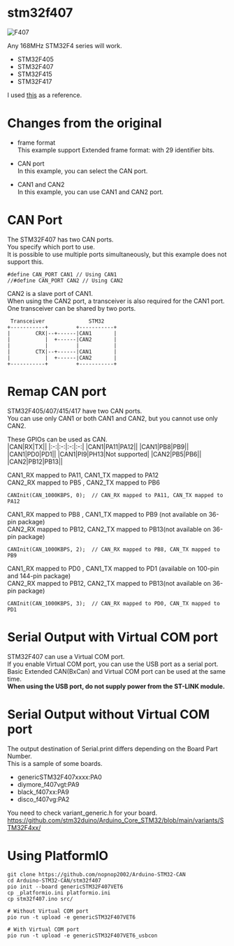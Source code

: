 # stm32f407   
![F407](https://user-images.githubusercontent.com/6020549/170389354-ff0673ff-2ab7-4774-ad3d-b03744b33f50.JPG)

Any 168MHz STM32F4 series will work.   
- STM32F405
- STM32F407
- STM32F415
- STM32F417

I used [this](https://github.com/seeers/CAN-Bus-Arduino_Core_STM32) as a reference.

# Changes from the original

- frame format   
This example support Extended frame format: with 29 identifier bits.   

- CAN port   
In this example, you can select the CAN port.   

- CAN1 and CAN2   
In this example, you can use CAN1 and CAN2 port.   

# CAN Port   
The STM32F407 has two CAN ports.   
You specify which port to use.   
It is possible to use multiple ports simultaneously, but this example does not support this.   
```
#define CAN_PORT CAN1 // Using CAN1
//#define CAN_PORT CAN2 // Using CAN2
```

CAN2 is a slave port of CAN1.   
When using the CAN2 port, a transceiver is also required for the CAN1 port.   
One transceiver can be shared by two ports.   
```
 Transceiver              STM32
+-----------+         +-----------+ 
|        CRX|--+------|CAN1       |
|           |  +------|CAN2       |
|           |         |           |
|        CTX|--+------|CAN1       |
|           |  +------|CAN2       |
+-----------+         +-----------+
```

# Remap CAN port   

STM32F405/407/415/417 have two CAN ports.   
You can use only CAN1 or both CAN1 and CAN2, but you cannot use only CAN2.   

These GPIOs can be used as CAN.   
|CAN|RX|TX||
|:-:|:-:|:-:|:-:|
|CAN1|PA11|PA12||
|CAN1|PB8|PB9||
|CAN1|PD0|PD1||
|CAN1|PI9|PH13|Not supported|
|CAN2|PB5|PB6||
|CAN2|PB12|PB13||

CAN1_RX mapped to PA11, CAN1_TX mapped to PA12   
CAN2_RX mapped to PB5 , CAN2_TX mapped to PB6   
```
CANInit(CAN_1000KBPS, 0);  // CAN_RX mapped to PA11, CAN_TX mapped to PA12
```

CAN1_RX mapped to PB8 , CAN1_TX mapped to PB9 (not available on 36-pin package)   
CAN2_RX mapped to PB12, CAN2_TX mapped to PB13(not available on 36-pin package)   
```
CANInit(CAN_1000KBPS, 2);  // CAN_RX mapped to PB8, CAN_TX mapped to PB9
```

CAN1_RX mapped to PD0 , CAN1_TX mapped to PD1 (available on 100-pin and 144-pin package)   
CAN2_RX mapped to PB12, CAN2_TX mapped to PB13(not available on 36-pin package)   
```
CANInit(CAN_1000KBPS, 3);  // CAN_RX mapped to PD0, CAN_TX mapped to PD1
```

# Serial Output with Virtual COM port   
STM32F407 can use a Virtual COM port.   
If you enable Virtual COM port, you can use the USB port as a serial port.   
Basic Extended CAN(BxCan) and Virtual COM port can be used at the same time.   
__When using the USB port, do not supply power from the ST-LINK module.__   

# Serial Output without Virtual COM port   
The output destination of Serial.print differs depending on the Board Part Number.   
This is a sample of some boards.    
- genericSTM32F407xxxx:PA0   
- diymore_f407vgt:PA9   
- black_f407xx:PA9   
- disco_f407vg:PA2   

You need to check variant_generic.h for your board.    
https://github.com/stm32duino/Arduino_Core_STM32/blob/main/variants/STM32F4xx/


# Using PlatformIO   
```
git clone https://github.com/nopnop2002/Arduino-STM32-CAN
cd Arduino-STM32-CAN/stm32f407
pio init --board genericSTM32F407VET6
cp _platformio.ini platformio.ini
cp stm32f407.ino src/

# Without Virtual COM port
pio run -t upload -e genericSTM32F407VET6

# With Virtual COM port
pio run -t upload -e genericSTM32F407VET6_usbcon
```
